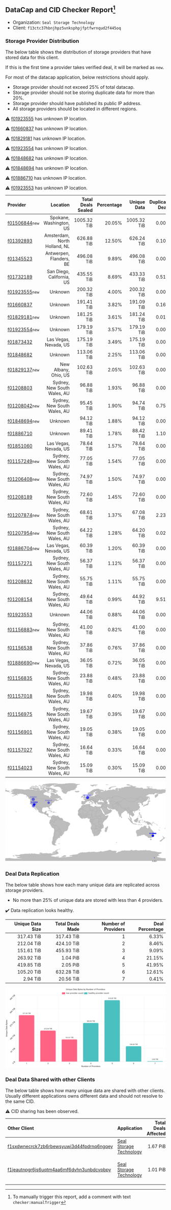 ## DataCap and CID Checker Report[^1]
 - Organization: `Seal Storage Technology`
 - Client: `f13ctc37hbnjhpz5vnksphpjfptfwrnqud2f445oq`
### Storage Provider Distribution
The below table shows the distribution of storage providers that have stored data for this client.

If this is the first time a provider takes verified deal, it will be marked as `new`.

For most of the datacap application, below restrictions should apply.
 - Storage provider should not exceed 25% of total datacap.
 - Storage provider should not be storing duplicate data for more than 20%.
 - Storage provider should have published its public IP address.
 - All storage providers should be located in different regions.

⚠️ [f01923555](https://filfox.info/en/address/f01923555) has unknown IP location.

⚠️ [f01660837](https://filfox.info/en/address/f01660837) has unknown IP location.

⚠️ [f01829181](https://filfox.info/en/address/f01829181) has unknown IP location.

⚠️ [f01923554](https://filfox.info/en/address/f01923554) has unknown IP location.

⚠️ [f01848682](https://filfox.info/en/address/f01848682) has unknown IP location.

⚠️ [f01848694](https://filfox.info/en/address/f01848694) has unknown IP location.

⚠️ [f01886710](https://filfox.info/en/address/f01886710) has unknown IP location.

⚠️ [f01923553](https://filfox.info/en/address/f01923553) has unknown IP location.

| Provider                                                    |                     Location | Total Deals Sealed | Percentage | Unique Data | Duplicate Deals |
| :---------------------------------------------------------- | ---------------------------: | -----------------: | ---------: | ----------: | --------------: |
| [f01506844](https://filfox.info/en/address/f01506844)`new`  |      Spokane, Washington, US |        1005.32 TiB |     20.05% | 1005.32 TiB |           0.00% |
| [f01392893](https://filfox.info/en/address/f01392893)       | Amsterdam, North Holland, NL |         626.88 TiB |     12.50% |  626.24 TiB |           0.10% |
| [f01345523](https://filfox.info/en/address/f01345523)       |      Antwerpen, Flanders, BE |         496.08 TiB |      9.89% |  496.08 TiB |           0.00% |
| [f01732189](https://filfox.info/en/address/f01732189)       |    San Diego, California, US |         435.55 TiB |      8.69% |  433.33 TiB |           0.51% |
| [f01923555](https://filfox.info/en/address/f01923555)`new`  |                      Unknown |         200.32 TiB |      4.00% |  200.32 TiB |           0.00% |
| [f01660837](https://filfox.info/en/address/f01660837)       |                      Unknown |         191.41 TiB |      3.82% |  191.09 TiB |           0.16% |
| [f01829181](https://filfox.info/en/address/f01829181)`new`  |                      Unknown |         181.25 TiB |      3.61% |  181.24 TiB |           0.01% |
| [f01923554](https://filfox.info/en/address/f01923554)`new`  |                      Unknown |         179.19 TiB |      3.57% |  179.19 TiB |           0.00% |
| [f01873432](https://filfox.info/en/address/f01873432)       |        Las Vegas, Nevada, US |         175.19 TiB |      3.49% |  175.19 TiB |           0.00% |
| [f01848682](https://filfox.info/en/address/f01848682)       |                      Unknown |         113.06 TiB |      2.25% |  113.06 TiB |           0.00% |
| [f01829137](https://filfox.info/en/address/f01829137)`new`  |         New Albany, Ohio, US |         102.63 TiB |      2.05% |  102.63 TiB |           0.00% |
| [f01208803](https://filfox.info/en/address/f01208803)       |  Sydney, New South Wales, AU |          96.88 TiB |      1.93% |   96.88 TiB |           0.00% |
| [f01208042](https://filfox.info/en/address/f01208042)`new`  |  Sydney, New South Wales, AU |          95.45 TiB |      1.90% |   94.74 TiB |           0.75% |
| [f01848694](https://filfox.info/en/address/f01848694)`new`  |                      Unknown |          94.12 TiB |      1.88% |   94.12 TiB |           0.00% |
| [f01886710](https://filfox.info/en/address/f01886710)       |                      Unknown |          89.41 TiB |      1.78% |   88.42 TiB |           1.10% |
| [f01851060](https://filfox.info/en/address/f01851060)       |        Las Vegas, Nevada, US |          78.64 TiB |      1.57% |   78.64 TiB |           0.00% |
| [f01157249](https://filfox.info/en/address/f01157249)`new`  |  Sydney, New South Wales, AU |          77.05 TiB |      1.54% |   77.05 TiB |           0.00% |
| [f01206408](https://filfox.info/en/address/f01206408)`new`  |  Sydney, New South Wales, AU |          74.97 TiB |      1.50% |   74.97 TiB |           0.00% |
| [f01208189](https://filfox.info/en/address/f01208189)       |  Sydney, New South Wales, AU |          72.60 TiB |      1.45% |   72.60 TiB |           0.00% |
| [f01207874](https://filfox.info/en/address/f01207874)`new`  |  Sydney, New South Wales, AU |          68.61 TiB |      1.37% |   67.08 TiB |           2.23% |
| [f01207954](https://filfox.info/en/address/f01207954)`new`  |  Sydney, New South Wales, AU |          64.22 TiB |      1.28% |   64.20 TiB |           0.02% |
| [f01886704](https://filfox.info/en/address/f01886704)`new`  |        Las Vegas, Nevada, US |          60.39 TiB |      1.20% |   60.39 TiB |           0.00% |
| [f01157271](https://filfox.info/en/address/f01157271)       |  Sydney, New South Wales, AU |          56.37 TiB |      1.12% |   56.37 TiB |           0.00% |
| [f01208632](https://filfox.info/en/address/f01208632)       |  Sydney, New South Wales, AU |          55.75 TiB |      1.11% |   55.75 TiB |           0.00% |
| [f01208154](https://filfox.info/en/address/f01208154)       |  Sydney, New South Wales, AU |          49.64 TiB |      0.99% |   44.92 TiB |           9.51% |
| [f01923553](https://filfox.info/en/address/f01923553)       |                      Unknown |          44.06 TiB |      0.88% |   44.06 TiB |           0.00% |
| [f01156883](https://filfox.info/en/address/f01156883)`new`  |  Sydney, New South Wales, AU |          41.00 TiB |      0.82% |   41.00 TiB |           0.00% |
| [f01156538](https://filfox.info/en/address/f01156538)       |  Sydney, New South Wales, AU |          37.86 TiB |      0.76% |   37.86 TiB |           0.00% |
| [f01886690](https://filfox.info/en/address/f01886690)`new`  |        Las Vegas, Nevada, US |          36.05 TiB |      0.72% |   36.05 TiB |           0.00% |
| [f01156835](https://filfox.info/en/address/f01156835)       |  Sydney, New South Wales, AU |          23.88 TiB |      0.48% |   23.88 TiB |           0.00% |
| [f01157018](https://filfox.info/en/address/f01157018)       |  Sydney, New South Wales, AU |          19.98 TiB |      0.40% |   19.98 TiB |           0.00% |
| [f01156975](https://filfox.info/en/address/f01156975)       |  Sydney, New South Wales, AU |          19.67 TiB |      0.39% |   19.67 TiB |           0.00% |
| [f01156901](https://filfox.info/en/address/f01156901)       |  Sydney, New South Wales, AU |          19.05 TiB |      0.38% |   19.05 TiB |           0.00% |
| [f01157027](https://filfox.info/en/address/f01157027)       |  Sydney, New South Wales, AU |          16.64 TiB |      0.33% |   16.64 TiB |           0.00% |
| [f01154023](https://filfox.info/en/address/f01154023)       |  Sydney, New South Wales, AU |          15.09 TiB |      0.30% |   15.09 TiB |           0.00% |

![Provider Distribution](https://raw.githubusercontent.com/data-preservation-programs/filplus-checker-assets/main/filecoin-project/filecoin-plus-large-datasets/issues/326/1671094980438.png)
### Deal Data Replication
The below table shows how each many unique data are replicated across storage providers.
- No more than 25% of unique data are stored with less than 4 providers.

✔️ Data replication looks healthy.

| Unique Data Size | Total Deals Made | Number of Providers | Deal Percentage |
| ---------------: | ---------------: | ------------------: | --------------: |
|       317.43 TiB |       317.43 TiB |                   1 |           6.33% |
|       212.04 TiB |       424.10 TiB |                   2 |           8.46% |
|       151.61 TiB |       455.93 TiB |                   3 |           9.09% |
|       263.92 TiB |         1.04 PiB |                   4 |          21.15% |
|       419.85 TiB |         2.05 PiB |                   5 |          41.95% |
|       105.20 TiB |       632.28 TiB |                   6 |          12.61% |
|         2.94 TiB |        20.56 TiB |                   7 |           0.41% |

![Replication Distribution](https://raw.githubusercontent.com/data-preservation-programs/filplus-checker-assets/main/filecoin-project/filecoin-plus-large-datasets/issues/326/1671094981028.png)
### Deal Data Shared with other Clients
The below table shows how many unique data are shared with other clients.
Usually different applications owns different data and should not resolve to the same CID.

⚠️ CID sharing has been observed.

| Other Client                                                                                                          | Application                                                                                            | Total Deals Affected | Unique CIDs |                                 Verifier |
| :-------------------------------------------------------------------------------------------------------------------- | :----------------------------------------------------------------------------------------------------- | -------------------: | ----------: | ---------------------------------------: |
| [f1sxdwnecrck7zb6rbewsyuwi3d44fpdrnq6ngqey](https://filfox.info/en/address/f1sxdwnecrck7zb6rbewsyuwi3d44fpdrnq6ngqey) | [Seal Storage Technology](https://github.com/filecoin-project/filecoin-plus-large-datasets/issues/327) |             1.67 PiB |      35,585 |                                 LDN #327 |
| [f1jeautnpgr6js6uqtm4aa6mf6dvhn3unbdcvpbpy](https://filfox.info/en/address/f1jeautnpgr6js6uqtm4aa6mf6dvhn3unbdcvpbpy) | [Seal Storage Technology](https://github.com/filecoin-project/filecoin-plus-large-datasets/issues/955) |             1.01 PiB |      37,922 | Seal Storage Technology - Bearded LDN-03 |

[^1]: To manually trigger this report, add a comment with text `checker:manualTrigger`
